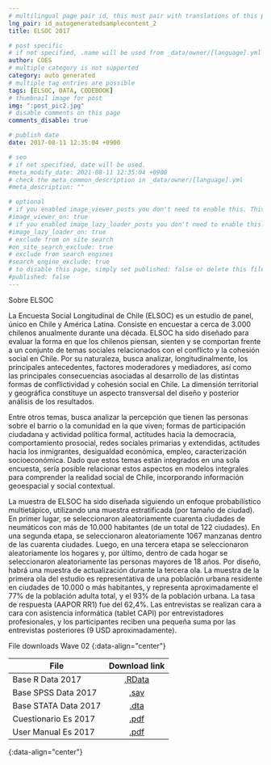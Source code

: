 ```yaml
---
# multilingual page pair id, this must pair with translations of this page. (This name must be unique)
lng_pair: id_autogeneratedsamplecontent_2
title: ELSOC 2017

# post specific
# if not specified, .name will be used from _data/owner/[language].yml
author: COES
# multiple category is not supported
category: auto generated
# multiple tag entries are possible
tags: [ELSOC, DATA, CODEBOOK]
# thumbnail image for post
img: ":post_pic2.jpg"
# disable comments on this page
comments_disable: true

# publish date
date: 2017-08-11 12:35:04 +0900

# seo
# if not specified, date will be used.
#meta_modify_date: 2021-08-11 12:35:04 +0900
# check the meta_common_description in _data/owner/[language].yml
#meta_description: ""

# optional
# if you enabled image_viewer_posts you don't need to enable this. This is only if image_viewer_posts = false
#image_viewer_on: true
# if you enabled image_lazy_loader_posts you don't need to enable this. This is only if image_lazy_loader_posts = false
#image_lazy_loader_on: true
# exclude from on site search
#on_site_search_exclude: true
# exclude from search engines
#search_engine_exclude: true
# to disable this page, simply set published: false or delete this file
#published: false
---
```


<!-- outline-start -->

Sobre ELSOC

La Encuesta Social Longitudinal de Chile (ELSOC) es un estudio de panel, único en Chile y América Latina. Consiste en encuestar a cerca de 3.000 chilenos anualmente durante una década. ELSOC ha sido diseñado para evaluar la forma en que los chilenos piensan, sienten y se comportan frente a un conjunto de temas sociales relacionados con el conflicto y la cohesión social en Chile. Por su naturaleza, busca analizar, longitudinalmente, los principales antecedentes, factores moderadores y mediadores, así como las principales consecuencias asociadas al desarrollo de las distintas formas de conflictividad y cohesión social en Chile. La dimensión territorial y geográfica constituye un aspecto transversal del diseño y posterior análisis de los resultados.

Entre otros temas, busca analizar la percepción que tienen las personas sobre el barrio o la comunidad en la que viven; formas de participación ciudadana y actividad política formal, actitudes hacia la democracia, comportamiento prosocial, redes sociales primarias y extendidas, actitudes hacia los inmigrantes, desigualdad económica, empleo, caracterización socioeconómica. Dado que estos temas están integrados en una sola encuesta, sería posible relacionar estos aspectos en modelos integrales para comprender la realidad social de Chile, incorporando información geoespacial y social contextual.

La muestra de ELSOC ha sido diseñada siguiendo un enfoque probabilístico multietápico, utilizando una muestra estratificada (por tamaño de ciudad). En primer lugar, se seleccionaron aleatoriamente cuarenta ciudades de neumáticos con más de 10.000 habitantes (de un total de 122 ciudades). En una segunda etapa, se seleccionaron aleatoriamente 1067 manzanas dentro de las cuarenta ciudades. Luego, en una tercera etapa se seleccionaron aleatoriamente los hogares y, por último, dentro de cada hogar se seleccionaron aleatoriamente las personas mayores de 18 años. Por diseño, habrá una muestra de actualización durante la tercera ola. La muestra de la primera ola del estudio es representativa de una población urbana residente en ciudades de 10.000 o más habitantes, y representa aproximadamente el 77% de la población adulta total, y el 93% de la población urbana. La tasa de respuesta (AAPOR RR1) fue del 62,4%. Las entrevistas se realizan cara a cara con asistencia informática (tablet CAPI) por entrevistadores profesionales, y los participantes reciben una pequeña suma por las entrevistas posteriores (9 USD aproximadamente).

File downloads Wave 02
{:data-align="center"}
        

|File                 |   Download link                           |
| ------------------- | :---------------------------------------: |
| Base R Data 2017    |[.RData](https://dataverse.harvard.edu/file.xhtml?persistentId=doi:10.7910/DVN/JDJLPQ/CJJV3T&version=3.0)           |
| Base SPSS Data 2017 |[.sav](https://dataverse.harvard.edu/file.xhtml?persistentId=doi:10.7910/DVN/JDJLPQ/FKH4U1&version=3.0)             |
| Base STATA Data 2017|[.dta](https://dataverse.harvard.edu/file.xhtml?persistentId=doi:10.7910/DVN/JDJLPQ/QR5BJH&version=3.0)             |
| Cuestionario Es 2017|[.pdf](https://dataverse.harvard.edu/file.xhtml?persistentId=doi:10.7910/DVN/JDJLPQ/RKMROY&version=3.0)             |
| User Manual Es 2017 |[.pdf](https://dataverse.harvard.edu/file.xhtml?persistentId=doi:10.7910/DVN/JDJLPQ/RIEXSL&version=3.0)             |
{:data-align="center"}

<!-- outline-end --> 
